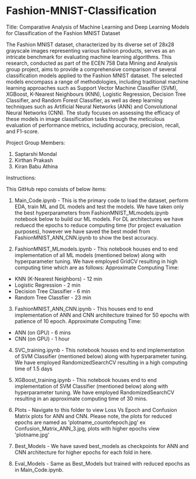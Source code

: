 # Fashion-MNIST-Classification

Title: Comparative Analysis of Machine Learning and Deep Learning Models for Classification of the Fashion MNIST Dataset

The Fashion MNIST dataset, characterized by its diverse set of 28x28 grayscale images representing various fashion products, serves as an intricate benchmark for evaluating machine learning algorithms. This research, conducted as part of the ECEN 758 Data Mining and Analysis group project, aims to provide a comprehensive comparison of several classification models applied to the Fashion MNIST dataset. The selected models encompass a range of methodologies, including traditional machine learning approaches such as Support Vector Machine Classifier (SVM), XGBoost, K-Nearest Neighbours (KNN), Logistic Regression, Decision Tree Classifier, and Random Forest Classifier, as well as deep learning techniques such as Artificial Neural Networks (ANN) and Convolutional Neural Networks (CNN). The study focuses on assessing the efficacy of these models in image classification tasks through the meticulous evaluation of performance metrics, including accuracy, precision, recall, and F1-score.

Project Group Members:
1. Saptarshi Mondal
2. Kirthan Prakash
3. Kiran Babu Athina

Instructions:

This GitHub repo consists of below items:
1. Main_Code.ipynb - This is the primary code to load the dataset, perform EDA, train ML and DL models and test the models. We have taken only the best hyperparameters from FashionMNIST_MLmodels.ipynb notebook below to build our ML models. For DL architectures we have reduecd the epochs to reduce computing time (for project evaluation purposes), however we have saved the best model from FashionMNIST_ANN_CNN.ipynb to show the best accuracy.

2. FashionMNIST_MLmodels.ipynb - This notebook houses end to end implementation of all ML models (mentioned below) along with hyperparameter tuning. We have employed GridCV resulting in high computing time which are as follows:
Approximate Computing Time:
- KNN (K-Nearest Neighbors) - 12 min
- Logistic Regression - 2 min
- Decision Tree Classifier - 6 min
- Random Tree Classfier - 23 min

3. FashionMNIST_ANN_CNN.ipynb - This houses end to end implementation of ANN and CNN architecture trained for 50 epochs with patience of 10 epoch. 
Approximate Computing Time:
- ANN (on GPU) - 6 mins
- CNN (on GPU) -  1 hour

4. SVC_training.ipynb - This notebook houses end to end implementation of SVM Classifier (mentioned below) along with hyperparameter tuning. We have employed RandomizedSearchCV resulting in a high computing time of 1.5 days

5. XGBoost_training.ipynb - This notebook houses end to end implementation of SVM Classifier (mentioned below) along with hyperparameter tuning. We have employed RandomizedSearchCV resulting in an approximate computing time of 30 mins.

6. Plots - Navigate to this folder to view Loss Vs Epoch and Confusion Matrix plots for ANN and CNN. Please note, the plots for reduced epochs are named as 'plotname_countofepoch.jpg' ex Confusion_Matrix_ANN_3.jpg, plots with higher epochs view 'plotname.jpg'

7. Best_Models - We have saved best_models as checkpoints for ANN and CNN architecture for higher epochs for each fold in here.

8. Eval_Models - Same as Best_Models but trained with reduced epochs as in Main_Code.ipynb.











